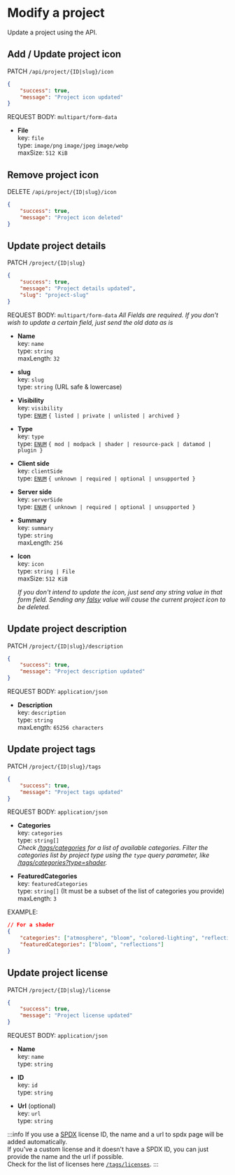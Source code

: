 # Modify a project
Update a project using the API.



## Add / Update project icon

PATCH `/api/project/{ID|slug}/icon`

```json
{
    "success": true,
    "message": "Project icon updated"
}
```

REQUEST BODY: `multipart/form-data`
- **File** \
    key: `file` \
    type: `image/png` `image/jpeg` `image/webp` \
    maxSize: `512 KiB`



## Remove project icon
DELETE `/api/project/{ID|slug}/icon`

```json
{
    "success": true,
    "message": "Project icon deleted"
}
```



## Update project details
PATCH `/project/{ID|slug}`

```json
{
    "success": true,
    "message": "Project details updated",
    "slug": "project-slug"
}
```

REQUEST BODY: `multipart/form-data`
*All Fields are required. If you don't wish to update a certain field, just send the old data as is*

- **Name** \
    key: `name` \
    type: `string` \
    maxLength: `32`

- **slug** \
    key: `slug` \
    type: `string` (URL safe & lowercase)

- **Visibility** \
    key: `visibility` \
    type: [`ENUM`](https://github.com/CRModders/cosmic-mod-manager/blob/main/packages/utils/src/types/index.ts#L74) `{ listed | private | unlisted | archived }`

- **Type** \
    key: `type` \
    type: [`ENUM`](https://github.com/CRModders/cosmic-mod-manager/blob/main/packages/utils/src/types/index.ts#L44) `{ mod | modpack | shader | resource-pack | datamod | plugin }`

- **Client side** \
    key: `clientSide` \
    type: [`ENUM`](https://github.com/CRModders/cosmic-mod-manager/blob/main/packages/utils/src/types/index.ts#L159) `{ unknown | required | optional | unsupported }`

- **Server side** \
    key: `serverSide` \
    type: [`ENUM`](https://github.com/CRModders/cosmic-mod-manager/blob/main/packages/utils/src/types/index.ts#L159) `{ unknown | required | optional | unsupported }`

- **Summary** \
    key: `summary` \
    type: `string` \
    maxLength: `256`

- **Icon** \
    key: `icon` \
    type: `string | File` \
    maxSize: `512 KiB`

    *If you don't intend to update the icon, just send any string value in that form field. Sending any [falsy](https://developer.mozilla.org/en-US/docs/Glossary/Falsy) value will cause the current project icon to be deleted.*



## Update project description
PATCH `/project/{ID|slug}/description`

```json
{
    "success": true,
    "message": "Project description updated"
}
```

REQUEST BODY: `application/json`
- **Description** \
    key: `description` \
    type: `string` \
    maxLength: `65256 characters`



## Update project tags
PATCH `/project/{ID|slug}/tags`

```json
{
    "success": true,
    "message": "Project tags updated"
}
```

REQUEST BODY: `application/json`
- **Categories** \
    key: `categories` \
    type: `string[]` \
    *Check [/tags/categories](https://api.crmm.tech/api/tags/categories) for a list of available categories. Filter the categories list by project type using the `type` query parameter, like [/tags/categories?type=shader](https://api.crmm.tech/api/tags/categories?type=shader).*

- **FeaturedCategories** \
    key: `featuredCategories` \
    type: `string[]` (It must be a subset of the list of categories you provide) \
    maxLength: `3`

EXAMPLE:
```json
// For a shader
{
    "categories": ["atmosphere", "bloom", "colored-lighting", "reflections"],
    "featuredCategories": ["bloom", "reflections"]
}
```



## Update project license
PATCH `/project/{ID|slug}/license`

```json
{
    "success": true,
    "message": "Project license updated"
}
```

REQUEST BODY: `application/json`

- **Name** \
    key: `name` \
    type: `string`

- **ID** \
    key: `id` \
    type: `string`

- **Url** (optional) \
    key: `url` \
    type: `string`

:::info
If you use a [SPDX](https://spdx.org) license ID, the name and a url to spdx page will be added automatically. \
If you've a custom license and it doesn't have a SPDX ID, you can just provide the name and the url if possible. \
Check for the list of licenses here [`/tags/licenses`](https://api.crmm.tech/api/tags/licenses).
:::